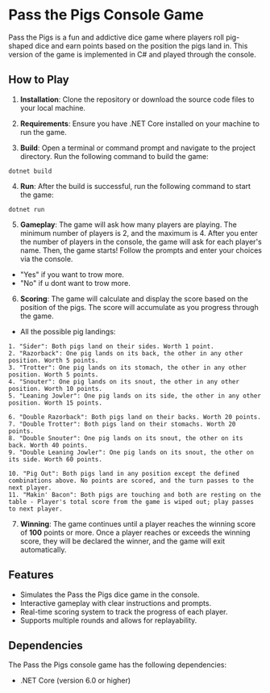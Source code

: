 # Pass the Pigs Console Game

Pass the Pigs is a fun and addictive dice game where players roll pig-shaped dice and earn points based on the position the pigs land in. This version of the game is implemented in C# and played through the console.

## How to Play

1. **Installation**: Clone the repository or download the source code files to your local machine.

2. **Requirements**: Ensure you have .NET Core installed on your machine to run the game.


3. **Build**: Open a terminal or command prompt and navigate to the project directory. Run the following command to build the game:

```shell
dotnet build
```

4. **Run**: After the build is successful, run the following command to start the game:
```shell
dotnet run
```

5. **Gameplay**: The game will ask how many players are playing. The minimum number of players is 2, and the maximum is 4. After you enter the number of players in the console, the game will ask for each player's name. Then, the game starts! Follow the prompts and enter your choices via the console.
- "Yes" if you want to trow more.
- "No" if u dont want to trow more.

6. **Scoring**: The game will calculate and display the score based on the position of the pigs. The score will accumulate as you progress through the game.
- All the possible pig landings:
```
1. "Sider": Both pigs land on their sides. Worth 1 point.
2. "Razorback": One pig lands on its back, the other in any other position. Worth 5 points.
3. "Trotter": One pig lands on its stomach, the other in any other position. Worth 5 points.
4. "Snouter": One pig lands on its snout, the other in any other position. Worth 10 points.
5. "Leaning Jowler": One pig lands on its side, the other in any other position. Worth 15 points.

6. "Double Razorback": Both pigs land on their backs. Worth 20 points.
7. "Double Trotter": Both pigs land on their stomachs. Worth 20 points.
8. "Double Snouter": One pig lands on its snout, the other on its back. Worth 40 points.
9. "Double Leaning Jowler": One pig lands on its snout, the other on its side. Worth 60 points.

10. "Pig Out": Both pigs land in any position except the defined combinations above. No points are scored, and the turn passes to the next player.
11. "Makin' Bacon": Both pigs are touching and both are resting on the table - Player's total score from the game is wiped out; play passes to next player.
```
7. **Winning**: The game continues until a player reaches the winning score of **100** points or more. Once a player reaches or exceeds the winning score, they will be declared the winner, and the game will exit automatically.

## Features
- Simulates the Pass the Pigs dice game in the console.
- Interactive gameplay with clear instructions and prompts.
- Real-time scoring system to track the progress of each player.
- Supports multiple rounds and allows for replayability.

## Dependencies
The Pass the Pigs console game has the following dependencies:

- .NET Core (version 6.0 or higher)
